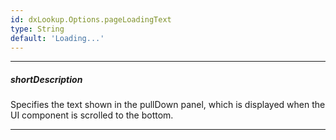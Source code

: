 ```yaml
---
id: dxLookup.Options.pageLoadingText
type: String
default: 'Loading...'
---
```

---
##### shortDescription
Specifies the text shown in the pullDown panel, which is displayed when the UI component is scrolled to the bottom.

---
